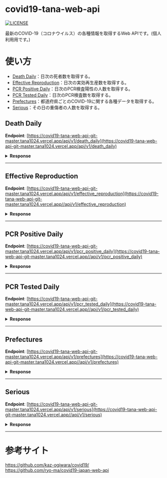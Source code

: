 # covid19-tana-web-api
[![LICENSE](https://img.shields.io/github/license/tana1024/covid19-tana-web-api?color=blue)](./LICENSE)

最新のCOVID-19（コロナウイルス）の各種情報を取得するWeb APIです。(個人利用用です。)

#  使い方

* [Death Daily](#death-daily)：日次の死者数を取得する。
* [Effective Reproduction](#effective-reproduction)：日次の実効再生産数を取得する。
* [PCR Positive Daily](#pcr-positive-daily)：日次のPCR検査陽性の人数を取得する。
* [PCR Tested Daily](#pcr-tested-daily)：日次のPCR検査数を取得する。
* [Prefectures](#prefectures)：都道府県ごとのCOVID-19に関する各種データを取得する。
* [Serious](#serious)：その日の重傷者の人数を取得する。

## Death Daily

**Endpoint**: [https://covid19-tana-web-api-git-master.tana1024.vercel.app/api/v1/death_daily](https://covid19-tana-web-api-git-master.tana1024.vercel.app/api/v1/death_daily)

<details>
<summary><b>Response</b></summary>

```json
[
  {
     date: "2020/02/14",
     death: "1"
  },
  ...
]
```
|項目|内容|
|----|--------|
|date|対象日付|
|death|死亡者数|

</details>

---

## Effective Reproduction

**Endpoint**: [https://covid19-tana-web-api-git-master.tana1024.vercel.app/api/v1/effective_reproduction](https://covid19-tana-web-api-git-master.tana1024.vercel.app//api/v1/effective_reproduction)

<details>
<summary><b>Response</b></summary>

```json
[
  {
    date: "2020/03/01",
    effective_reproduction: "1.22"
  },
  ...
]
```
|項目|内容|
|----|--------|
|date|対象日付|
|death|実効再生産数|

</details>

---

## PCR Positive Daily

**Endpoint**: [https://covid19-tana-web-api-git-master.tana1024.vercel.app/api/v1/pcr_positive_daily](https://covid19-tana-web-api-git-master.tana1024.vercel.app//api/v1/pcr_positive_daily)

<details>
<summary><b>Response</b></summary>

```json
[
  {
    date: "2020/01/16",
    pcr_positive: "1"
  },
  ...
]
```
|項目|内容|
|----|--------|
|date|対象日付|
|pcr_positive|PCRの陽性者数|

</details>

---

## PCR Tested Daily

**Endpoint**: [https://covid19-tana-web-api-git-master.tana1024.vercel.app/api/v1/pcr_tested_daily](https://covid19-tana-web-api-git-master.tana1024.vercel.app//api/v1/pcr_tested_daily)

<details>
<summary><b>Response</b></summary>

```json
[
  {
    date: "2020/02/05",
    pcr_tested: "4"
  },
  ...
]
```
|項目|内容|
|----|--------|
|date|対象日付|
|pcr_tested|PCR検査数|

</details>

---

## Prefectures

**Endpoint**: [https://covid19-tana-web-api-git-master.tana1024.vercel.app/api/v1/prefectures](https://covid19-tana-web-api-git-master.tana1024.vercel.app//api/v1/prefectures)

<details>
<summary><b>Response</b></summary>

```json
[
  {
    id: "1",
    latest: "2020/10/03",
    prefectureNameJ: "北海道",
    prefectureNameE: "Hokkaido",
    testedPositive: "2141",
    peopleTested: "58835.0",
    hospitalized: "135.0",
    serious: "0",
    discharged: "1899.0",
    deaths: "107",
    effectiveReproductionNumber: "1.03"
  },
  ...
]
```
|項目|内容|
|----|--------|
|id|都道府県コード|
|latest|最新日付|
|prefectureNameJ|都道府県名(和名)|
|prefectureNameE|都道府県名(英語)|
|testedPositive|PCR陽性者数|
|peopleTested|PCR検査数|
|hospitalized|入院患者数|
|serious|重症患者数|
|discharged|退院数|
|deaths|死亡者数|
|effectiveReproductionNumber|実効再生産数|

</details>

---

## Serious

**Endpoint**: [https://covid19-tana-web-api-git-master.tana1024.vercel.app/api/v1/serious](https://covid19-tana-web-api-git-master.tana1024.vercel.app//api/v1/serious)

<details>
<summary><b>Response</b></summary>

```json
[
  {
    date: "2020/02/17",
    serious: "3"
  },
  ...
]
```
|項目|内容|
|----|--------|
|date|対象日付|
|serious|重傷者数|

</details>

---


#  参考サイト
https://github.com/kaz-ogiwara/covid19/  
https://github.com/ryo-ma/covid19-japan-web-api